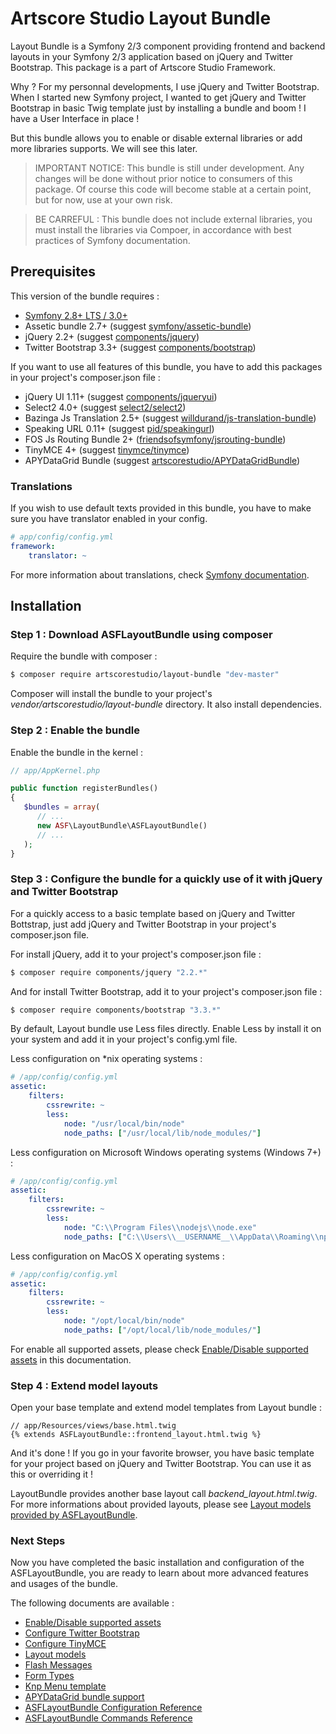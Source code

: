 # Artscore Studio Layout Bundle

Layout Bundle is a Symfony 2/3 component providing frontend and backend layouts in your Symfony 2/3 application based on jQuery and Twitter Bootstrap. This package is a part of Artscore Studio Framework.

Why ? For my personnal developments, I use jQuery and Twitter Bootstrap. When I started new Symfony project, I wanted to get jQuery and Twitter Bootstrap in basic Twig template just by installing a bundle and boom ! I have a User Interface in place !

But this bundle allows you to enable or disable external libraries or add more libraries supports. We will see this later.

> IMPORTANT NOTICE: This bundle is still under development. Any changes will be done without prior notice to consumers of this package. Of course this code will become stable at a certain point, but for now, use at your own risk.

> BE CARREFUL : This bundle does not include external libraries, you must install the libraries via Compoer, in accordance with best practices of Symfony documentation.
 
## Prerequisites

This version of the bundle requires :
* [Symfony 2.8+ LTS / 3.0+][1]
* Assetic bundle 2.7+ (suggest [symfony/assetic-bundle][2])
* jQuery 2.2+ (suggest [components/jquery][3])
* Twitter Bootstrap 3.3+ (suggest [components/bootstrap][4])

If you want to use all features of this bundle, you have to add this packages in your project's composer.json file :

* jQuery UI 1.11+ (suggest [components/jqueryui][5])
* Select2 4.0+ (suggest [select2/select2][6])
* Bazinga Js Translation 2.5+ (suggest [willdurand/js-translation-bundle][7])
* Speaking URL 0.11+ (suggest [pid/speakingurl][8])
* FOS Js Routing Bundle 2+ ([friendsofsymfony/jsrouting-bundle][9])
* TinyMCE 4+ (suggest [tinymce/tinymce][10])
* APYDataGrid Bundle (suggest [artscorestudio/APYDataGridBundle][21])

### Translations

If you wish to use default texts provided in this bundle, you have to make sure you have translator enabled in your config.

```yaml
# app/config/config.yml
framework:
    translator: ~
```

For more information about translations, check [Symfony documentation][11].

## Installation

### Step 1 : Download ASFLayoutBundle using composer

Require the bundle with composer :

```bash
$ composer require artscorestudio/layout-bundle "dev-master"
```

Composer will install the bundle to your project's *vendor/artscorestudio/layout-bundle* directory. It also install dependencies. 

### Step 2 : Enable the bundle

Enable the bundle in the kernel :

```php
// app/AppKernel.php

public function registerBundles()
{
   $bundles = array(
      // ...
      new ASF\LayoutBundle\ASFLayoutBundle()
      // ...
   );
}
```

### Step 3 : Configure the bundle for a quickly use of it with jQuery and Twitter Bootstrap

For a quickly access to a basic template based on jQuery and Twitter Bottstrap, just add jQuery and Twitter Bootstrap in your project's composer.json file.

For install jQuery, add it to your project's composer.json file :

```bash
$ composer require components/jquery "2.2.*"
```

And for install Twitter Bootstrap, add it to your project's composer.json file :

```bash
$ composer require components/bootstrap "3.3.*"
```

By default, Layout bundle use Less files directly. Enable Less by install it on your system and add it in your project's config.yml file.

Less configuration on *nix operating systems :

```yaml
# /app/config/config.yml
assetic:
    filters:
        cssrewrite: ~
        less:
            node: "/usr/local/bin/node"
            node_paths: ["/usr/local/lib/node_modules/"]
```

Less configuration on Microsoft Windows operating systems (Windows 7+) :

```yaml
# /app/config/config.yml
assetic:
    filters:
        cssrewrite: ~
        less:
            node: "C:\\Program Files\\nodejs\\node.exe"
            node_paths: ["C:\\Users\\__USERNAME__\\AppData\\Roaming\\npm\\node_modules"]
```

Less configuration on MacOS X operating systems :

```yaml
# /app/config/config.yml
assetic:
    filters:
        cssrewrite: ~
        less:
            node: "/opt/local/bin/node"
            node_paths: ["/opt/local/lib/node_modules/"]
```

For enable all supported assets, please check [Enable/Disable supported assets][12] in this documentation.

### Step 4 : Extend model layouts

Open your base template and extend model templates from Layout bundle :

```twig
// app/Resources/views/base.html.twig
{% extends ASFLayoutBundle::frontend_layout.html.twig %}
```

And it's done ! If you go in your favorite browser, you have basic template for your project based on jQuery and Twitter Bootstrap.
You can use it as this or overriding it !

LayoutBundle provides another base layout call *backend_layout.html.twig*. For more informations about provided layouts, please see [Layout models provided by ASFLayoutBundle][13].

### Next Steps

Now you have completed the basic installation and configuration of the ASFLayoutBundle, you are ready to learn about more advanced features and usages of the bundle.

The following documents are available :
* [Enable/Disable supported assets][12]
* [Configure Twitter Bootstrap][14]
* [Configure TinyMCE][15]
* [Layout models][13]
* [Flash Messages][16]
* [Form Types][17]
* [Knp Menu template][18]
* [APYDataGrid bundle support][22]
* [ASFLayoutBundle Configuration Reference][19]
* [ASFLayoutBundle Commands Reference][20]

[1]:  https://symfony.com/download
[2]:  https://packagist.org/packages/symfony/assetic-bundle 
[3]:  https://packagist.org/packages/components/jquery
[4]:  https://packagist.org/packages/components/bootstrap
[5]:  https://packagist.org/packages/components/jqueryui
[6]:  https://packagist.org/packages/select2/select2
[7]:  https://packagist.org/packages/willdurand/js-translation-bundle
[8]:  https://packagist.org/packages/pid/speakingurl
[9]:  https://packagist.org/packages/friendsofsymfony/jsrouting-bundle
[10]: https://packagist.org/packages/tinymce/tinymce
[11]: https://symfony.com/doc/current/book/translation.html
[12]: enable-external-library.md
[13]: layout-models.md
[14]: twitter-bootstrap.md
[15]: tinymce.md
[16]: flash-messages.md
[17]: form.md
[18]: knp-menu-template.md
[19]: configuration.md
[20]: commands.md
[21]: https://github.com/artscorestudio/APYDataGridBundle
[22]: apy-datagrid-bundle.md